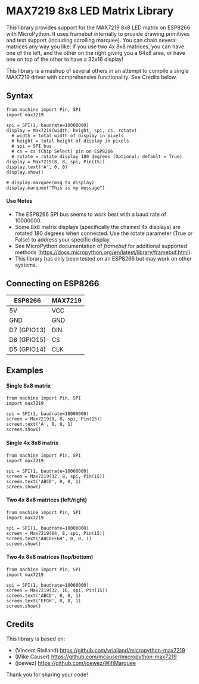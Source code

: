 # MAX7219 8x8 LED Matrix Library
This library provides support for the MAX7219 8x8 LED matrix on ESP8266 with MicroPython. It uses framebuf internally to provide drawing primitives and text support (including scrolling marquee). You can chain several matrices any way you like: if you use two 4x 8x8 matrices, you can have one of the left, and the other on the right giving you a 64x8 area, or have one on top of the other to have a 32x16 display!

This library is a mashup of several others in an attempt to compile a single MAX7219 driver with comprehensive functionality.   See Credits below.

## Syntax
```
from machine import Pin, SPI
import max7219

spi = SPI(1, baudrate=10000000)
display = Max7219(width, height, spi, cs, rotate)
  # width = total width of display in pixels
  # height = total height of display in pixels
  # spi = SPI bus
  # cs = cs (Chip Select) pin on ESP8266
  # rotate = rotate display 180 degrees (Optional; default = True) 
display = Max7219(8, 8, spi, Pin(15))
display.text('A', 0, 0)
display.show()

# display.marquee(msg_to_display)
display.marquee("This is my message")
```
#### Use Notes
* The ESP8266 SPI bus seems to work best with a baud rate of 10000000.
* Some 8x8 matrix displays (specifically the chained 4x displays) are rotated 180 degrees when connected.  Use the rotate parameter (True or False) to address your specific display. 
* See MicroPython documentation of *framebuf* for additional supported methods (https://docs.micropython.org/en/latest/library/framebuf.html).
* This library has only been tested on an ESP8266 but may work on other systems.

## Connecting on ESP8266

 ESP8266 | MAX7219
 --- | ---
 5V | VCC
 GND | GND
 D7 (GPIO13) | DIN
 D8 (GPIO15) | CS
 D5 (GPIO14) | CLK

## Examples

#### Single 8x8 matrix
```
from machine import Pin, SPI
import max7219

spi = SPI(1, baudrate=10000000)
screen = Max7219(8, 8, spi, Pin(15))
screen.text('A', 0, 0, 1)
screen.show()
```

#### Single 4x 8x8 matrix
```
from machine import Pin, SPI
import max7219

spi = SPI(1, baudrate=10000000)
screen = Max7219(32, 8, spi, Pin(15))
screen.text('ABCD', 0, 0, 1)
screen.show()
```

#### Two 4x 8x8 matrices (left/right)
```
from machine import Pin, SPI
import max7219

spi = SPI(1, baudrate=10000000)
screen = Max7219(64, 8, spi, Pin(15))
screen.text('ABCDEFGH', 0, 0, 1)
screen.show()
```

#### Two 4x 8x8 matrices (top/bottom)
```
from machine import Pin, SPI
import max7219

spi = SPI(1, baudrate=10000000)
screen = Max7219(32, 16, spi, Pin(15))
screen.text('ABCD', 0, 0, 1)
screen.text('EFGH', 0, 8, 1)
screen.show()
```
## Credits
This library is based on:
* (Vincent Rialland) https://github.com/vrialland/micropython-max7219
* (Mike Causer) https://github.com/mcauser/micropython-max7219
* (joewez) https://github.com/joewez/WifiMarquee

Thank you for sharing your code!